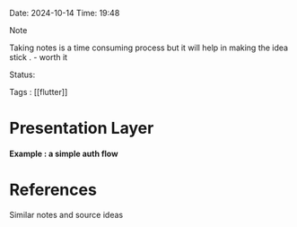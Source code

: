 Date: 2024-10-14     Time: 19:48

> [!NOTE]
> Taking notes is  a time consuming process but it will help in making the idea stick . - worth it 
> 
> 

Status:

Tags : [[flutter]] 

# Presentation Layer
#### Example : a simple auth flow 







# References
Similar notes and source ideas


